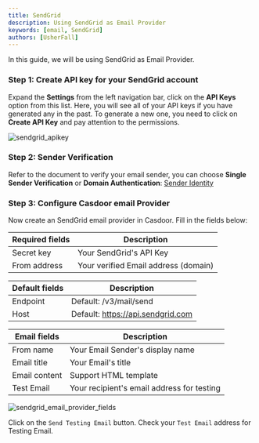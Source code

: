```yaml
---
title: SendGrid
description: Using SendGrid as Email Provider
keywords: [email, SendGrid]
authors: [UsherFall]
---
```


In this guide, we will be using SendGrid as Email Provider.

### Step 1: Create API key for your SendGrid account

Expand the **Settings** from the left navigation bar, click on the **API Keys** option from this list. Here, you will see all of your API keys if you have generated any in the past. To generate a new one, you need to click on **Create API Key** and pay attention to the permissions.

![sendgrid_apikey](/img/providers/sendgrid_apikey.png)

### Step 2: Sender Verification

Refer to the document to verify your email sender, you can choose **Single Sender Verification** or **Domain Authentication**: [Sender Identity](https://docs.sendgrid.com/for-developers/sending-email/sender-identity)

### Step 3: Configure Casdoor email Provider

Now create an SendGrid email provider in Casdoor. Fill in the fields below:

| Required fields | Description                          |
|-----------------|--------------------------------------|
| Secret key      | Your SendGrid's API Key              |
| From address    | Your verified Email address (domain) |


| Default fields | Description                            |
|-----------------|-----------------------------------|
| Endpoint        | Default: /v3/mail/send            |
| Host            | Default: https://api.sendgrid.com |

| Email fields  | Description                                |
|---------------|--------------------------------------------|
| From name     | Your Email Sender's display name           |
| Email title   | Your Email's title                         |
| Email content | Support HTML template                      |
| Test Email    | Your recipient's email address for testing |



![sendgrid_email_provider_fields](/img/providers/sendgrid_email_provider_fields.png)

Click on the `Send Testing Email` button. Check your `Test Email` address for Testing Email.
